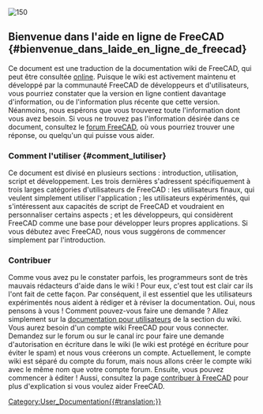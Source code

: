  

![150](images/Crystal_Clear_app_tutorials.png )

## Bienvenue dans l\'aide en ligne de FreeCAD {#bienvenue_dans_laide_en_ligne_de_freecad}

Ce document est une traduction de la documentation wiki de FreeCAD, qui peut être consultée [online](http://www.freecadweb.org/wiki/index.php?title=Main_Page/fr). Puisque le wiki est activement maintenu et développé par la communauté FreeCAD de développeurs et d\'utilisateurs, vous pourriez constater que la version en ligne contient davantage d\'information, ou de l\'information plus récente que cette version. Néanmoins, nous espérons que vous trouverez toute l\'information dont vous avez besoin. Si vous ne trouvez pas l\'information désirée dans ce document, consultez le [forum FreeCAD](https://forum.freecadweb.org/viewforum.php?f=12), où vous pourriez trouver une réponse, ou quelqu\'un qui puisse vous aider.

### Comment l\'utiliser {#comment_lutiliser}

Ce document est divisé en plusieurs sections : introduction, utilisation, script et développement. Les trois dernières s\'adressent spécifiquement à trois larges catégories d\'utilisateurs de FreeCAD : les utilisateurs finaux, qui veulent simplement utiliser l\'application ; les utilisateurs expérimentés, qui s\'intéressent aux capacités de script de FreeCAD et voudraient en personnaliser certains aspects ; et les développeurs, qui considèrent FreeCAD comme une base pour développer leurs propres applications. Si vous débutez avec FreeCAD, nous vous suggérons de commencer simplement par l\'introduction.

### Contribuer

Comme vous avez pu le constater parfois, les programmeurs sont de très mauvais rédacteurs d\'aide dans le wiki ! Pour eux, c\'est tout est clair car ils l\'ont fait de cette façon. Par conséquent, il est essentiel que les utilisateurs expérimentés nous aident à rédiger et à réviser la documentation. Oui, nous pensons à vous ! Comment pouvez-vous faire une demande ? Allez simplement sur la [documentation pour utilisateurs](https://wiki.freecadweb.org/User_hub/fr) de la section du wiki. Vous aurez besoin d\'un compte wiki FreeCAD pour vous connecter. Demandez sur le forum ou sur le canal irc pour faire une demande d\'autorisation en écriture dans le wiki (le wiki est protégé en écriture pour éviter le spam) et nous vous créerons un compte. Actuellement, le compte wiki est séparé du compte du forum, mais nous allons créer le compte wiki avec le même nom que votre compte forum. Ensuite, vous pouvez commencer à éditer ! Aussi, consultez la page [contribuer à FreeCAD](http://www.freecadweb.org/wiki/index.php?title=Help_FreeCAD/fr) pour plus d\'explication si vous voulez aider FreeCAD.







[Category:User\_Documentation{{\#translation:}}](Category:User_Documentation.md)

